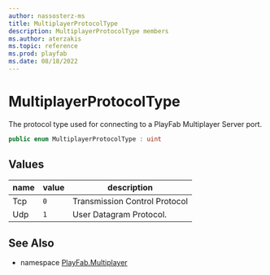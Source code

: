 ```yaml
---
author: nassosterz-ms
title: MultiplayerProtocolType
description: MultiplayerProtocolType members
ms.author: aterzakis
ms.topic: reference
ms.prod: playfab
ms.date: 08/18/2022
---
```


# MultiplayerProtocolType

The protocol type used for connecting to a PlayFab Multiplayer Server port.

```csharp
public enum MultiplayerProtocolType : uint
```

## Values

| name | value | description |
| --- | --- | --- |
| Tcp | `0` | Transmission Control Protocol |
| Udp | `1` | User Datagram Protocol. |

## See Also

* namespace [PlayFab.Multiplayer](../PlayFabMultiplayerSDK.md)

